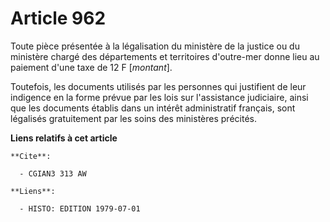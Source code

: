# Article 962

Toute pièce présentée à la légalisation du ministère de la justice ou du ministère chargé des départements et territoires
d'outre-mer donne lieu au paiement d'une taxe de 12 F [*montant*].

Toutefois, les documents utilisés par les personnes qui justifient de leur indigence en la forme prévue par les lois sur
l'assistance judiciaire, ainsi que les documents établis dans un intérêt administratif français, sont légalisés gratuitement
par les soins des ministères précités.

**Liens relatifs à cet article**

	**Cite**:

	  - CGIAN3 313 AW

	**Liens**:

	  - HISTO: EDITION 1979-07-01
